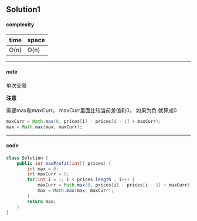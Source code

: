## Solution1

#### complexity

| time | space |
| ---- | ----- |
| O(n) | O(n)  |



---

#### note

单次交易

**注意**

需要max和maxCurr， maxCurr里面比较当前差值和0， 如果为负 就算成0

```java
maxCurr = Math.max(0, prices[i] - prices[i - 1] + maxCurr);
max = Math.max(max, maxCurr);
```



---

#### code

```java
class Solution {
    public int maxProfit(int[] prices) {
        int max = 0;
        int maxCurr = 0;
        for(int i = 1; i < prices.length ; i++) {
            maxCurr = Math.max(0, prices[i] - prices[i - 1] + maxCurr);
            max = Math.max(max, maxCurr);
        }
        return max;
    }
}
```

